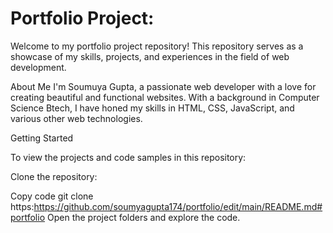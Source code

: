 # Portfolio Project:
Welcome to my portfolio project repository! This repository serves as a showcase of my skills, projects, and experiences in the field of web development.

About Me
I'm  Soumuya Gupta, a passionate web developer with a love for creating beautiful and functional websites. With a background in Computer Science Btech, I have honed my skills in HTML, CSS, JavaScript, and various other web technologies.

Getting Started

To view the projects and code samples in this repository:

Clone the repository:

Copy code
git clone https:https://github.com/soumyagupta174/portfolio/edit/main/README.md#portfolio
Open the project folders and explore the code.
